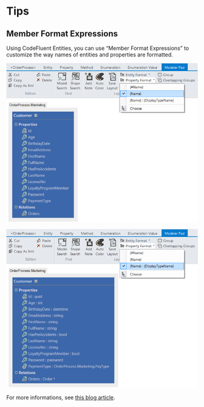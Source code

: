 # Tips

## Member Format Expressions

Using CodeFluent Entities, you can use “Member Format Expressions” to customize the way names of entities and properties are formatted.

![](img/tips-02.png)

![](img/tips-03.png)

For more informations, see [this blog article](http://blog.codefluententities.com/2014/09/29/member-format-expression/).